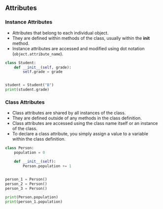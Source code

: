 
## Attributes

### Instance Attributes
- Attributes that belong to each individual object.
- They are defined within methods of the class, usually within the __init__ method.
- Instance attributes are accessed and modified using dot notation (`object.attribute_name`).

```python
class Student:
    def __init__(self, grade):
        self.grade = grade


student = Student("B")
print(student.grade)
```

### Class Attributes
- Class attributes are shared by all instances of the class.
- They are defined outside of any methods in the class definition.
- Class attributes are accessed using the class name itself or an instance of the class.
- To declare a class attribute, you simply assign a value to a variable within the class definition.

```python
class Person:
    population = 0

    def __init__(self):
        Person.population += 1


person_1 = Person()
person_2 = Person()
person_3 = Person()

print(Person.population)
print(person_1.population)
```